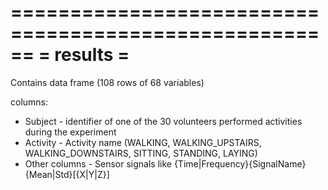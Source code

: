 ======================================================
=                 results                            =
======================================================
Contains data frame (108 rows of 68 variables)

columns:

- Subject       - identifier of one of the 30 volunteers performed activities during the experiment
- Activity      - Activity name (WALKING, WALKING_UPSTAIRS, WALKING_DOWNSTAIRS, SITTING, STANDING, LAYING)
- Other columns - Sensor signals like {Time|Frequency}{SignalName}{Mean|Std}[{X|Y|Z}]
